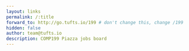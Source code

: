 ```yaml
---
layout: links
permalink: /:title
forward_to: http://go.tufts.io/199 # don't change this, change /199
hidden: false
author: team@tufts.io
description: COMP199 Piazza jobs board
---
```

